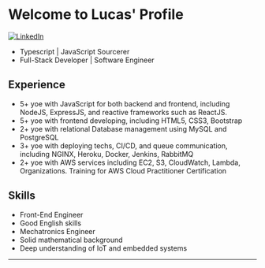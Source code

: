 # Welcome to Lucas' Profile

[![LinkedIn](https://img.shields.io/badge/LinkedIn-0077B5?style=for-the-badge&logo=linkedin&logoColor=white)](https://www.linkedin.com/in/lucaslaricchia/)

- Typescript | JavaScript Sourcerer
- Full-Stack Developer | Software Engineer

## Experience

- 5+ yoe with JavaScript for both backend and frontend, including NodeJS, ExpressJS, and reactive frameworks such as ReactJS.
- 5+ yoe with frontend developing, including HTML5, CSS3, Bootstrap
- 2+ yoe with relational Database management using MySQL and PostgreSQL
- 3+ yoe with deploying techs, CI/CD, and queue communication, including NGINX, Heroku, Docker, Jenkins, RabbitMQ
- 2+ yoe with AWS services including EC2, S3, CloudWatch, Lambda, Organizations. Training for AWS Cloud Practitioner Certification

## Skills

- Front-End Engineer
- Good English skills
- Mechatronics Engineer
- Solid mathematical background
- Deep understanding of IoT and embedded systems

---
